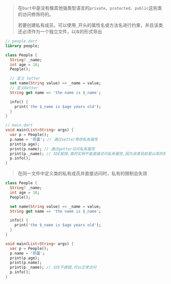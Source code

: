 > 在`Dart`中是没有像其他强类型语言的`private`、`protected`、`public`这些类的访问修饰符的。
>
> 若要创建私有成员，可以使用`_`开头的属性名或方法名进行约束，并且该类还必须作为一个独立文件，以`库`的形式导出

```dart
// people.dart
library people;

class People {
  String? _name;
  int age = 18;
  People();

  // 定义 Setter
  set name(String value) => _name = value;
  // 定义Getter
  String get name => 'the name is $_name';

  info() {
    print('the $_name is $age years old');
  }
}

// main.dart
void main(List<String> args) {
  var p = People();
  p.name = '煎蛋'; // 通过setter修改私有属性
  print(p.age);
  print(p.name); // 通过getter访问私有属性
  print(p._name); // IDE报错,类的实例不能直接访问私有属性,因为该类目前是以库的形式导出
  p.info();
}
```

> 在同一文件中定义类的私有成员并直接访问时，私有的限制会失效

```dart
class People {
  String? _name;
  int age = 18;
  People();

  set name(String value) => _name = value;
  String get name => 'the name is $_name';

  info() {
    print('the $_name is $age years old');
  }
}

void main(List<String> args) {
  var p = People();
  p.name = '煎蛋';
  print(p.age);
  print(p.name);
  print(p._name); // IDE不报错,可以正常访问
  p.info();
}
```
